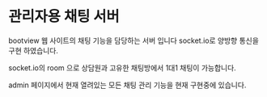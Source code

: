 # 관리자용 채팅 서버

bootview 웹 사이트의 채팅 기능을 담당하는 서버 입니다
socket.io로 양방향 통신을 구현 하였습니다.

socket.io의 room 으로 상담원과 고유한 채팅방에서 1대1 채팅이 가능합니다.

admin 페이지에서 현재 열려있는 모든 채팅 관리 기능을 현재 구현중에 있습니다.
